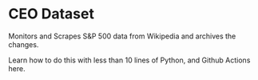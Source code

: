 # CEO Dataset
Monitors and Scrapes S&amp;P 500 data from Wikipedia and archives the changes.

Learn how to do this with less than 10 lines of Python, and Github Actions here.
